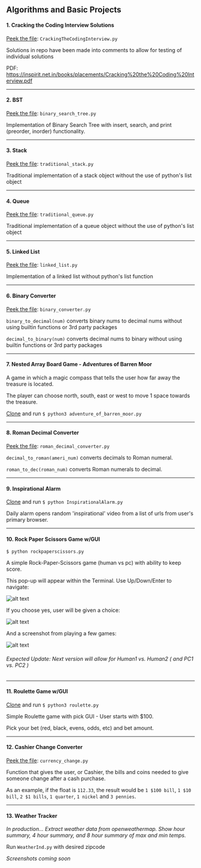 ## Algorithms and Basic Projects

#### 1. Cracking the Coding Interview Solutions

[Peek the file](https://github.com/rodcoelho/python_practice/blob/master/CrackingTheCodingInterview.py): `CrackingTheCodingInterview.py`

Solutions in repo have been made into comments to allow for testing of individual solutions

PDF: https://inspirit.net.in/books/placements/Cracking%20the%20Coding%20Interview.pdf

---

#### 2. BST

[Peek the file](https://github.com/rodcoelho/python_practice/blob/master/binary_search_tree.py): `binary_search_tree.py`

Implementation of Binary Search Tree with insert, search, and print (preorder, inorder) functionality.

---

#### 3. Stack

[Peek the file](https://github.com/rodcoelho/python_practice/blob/master/traditional_stack.py): `traditional_stack.py`

Traditional implementation of a stack object without the use of python's list object

---

#### 4. Queue

[Peek the file](https://github.com/rodcoelho/python_practice/blob/master/traditional_queue.py): `traditional_queue.py`

Traditional implementation of a queue object without the use of python's list object

---

#### 5. Linked List

[Peek the file](https://github.com/rodcoelho/python_practice/blob/master/linked_list.py): `linked_list.py`

Implementation of a linked list without python's list function


---

#### 6. Binary Converter

[Peek the file](https://github.com/rodcoelho/python_practice/blob/master/binary_converter.py): `binary_converter.py`

`binary_to_decimal(num)` converts binary nums to decimal nums without using builtin functions or 3rd party packages

`decimal_to_binary(num)` converts decimal nums to binary without using builtin functions or 3rd party packages

---

#### 7. Nested Array Board Game - Adventures of Barren Moor

A game in which a magic compass that tells the user how far away the treasure is located.

The player can choose north, south, east or west to move 1 space towards the treasure.

[Clone](https://github.com/rodcoelho/python_practice/blob/master/adventure_of_barren_moor.py) and run `$ python3 adventure_of_barren_moor.py`

---

#### 8. Roman Decimal Converter

[Peek the file](https://github.com/rodcoelho/python_practice/blob/master/roman_decimal_converter.py): `roman_decimal_converter.py` 

`decimal_to_roman(ameri_num)` converts decimals to Roman numeral.

`roman_to_dec(roman_num)` converts Roman numerals to decimal.


---

#### 9. Inspirational Alarm

[Clone](https://github.com/rodcoelho/python_practice/blob/master/InspirationalAlarm.py) and run `$ python InspirationalAlarm.py`

Daily alarm opens random 'inspirational' video from a list of urls from user's primary browser.

---

#### 10. Rock Paper Scissors Game w/GUI

`$ python rockpaperscissors.py` 

A simple Rock-Paper-Scissors game (human vs pc) with ability to keep score.

This pop-up will appear within the Terminal. Use Up/Down/Enter to navigate:

![alt text](https://cloud.githubusercontent.com/assets/15854694/26028731/f4a5cf98-37eb-11e7-9bac-da3511542175.png)

If you choose yes, user will be given a choice:

![alt text](https://cloud.githubusercontent.com/assets/15854694/26028732/f6244d5e-37eb-11e7-8dbc-97861dd90b33.png)

And a screenshot from playing a few games:

![alt text](https://cloud.githubusercontent.com/assets/15854694/26028734/f7df707e-37eb-11e7-95ab-f88194807a13.png)

###### Expected Update: Next version will allow for Human1 vs. Human2 ( and PC1 vs. PC2 )

---

#### 11. Roulette Game w/GUI

[Clone](https://github.com/rodcoelho/python_practice/blob/master/roulette.py) and run `$ python3 roulette.py`

Simple Roulette game with pick GUI - User starts with $100. 

Pick your bet (red, black, evens, odds, etc) and bet amount. 

---

#### 12. Cashier Change Converter

[Peek the file](https://github.com/rodcoelho/python_practice/blob/master/currency_change.py): `currency_change.py`

Function that gives the user, or Cashier, the bills and coins needed to give someone change after a cash purchase.

As an example, if the float is `112.33`, the result would be `1 $100 bill`, `1 $10 bill`, `2 $1 bills`, `1 quarter`, `1 nickel` and `3 pennies`.

---

#### 13. Weather Tracker

_In production... Extract weather data from openweathermap.
Show hour summary, 4 hour summary, and 8 hour summary of max and min temps._

Run `WeatherInd.py` with desired zipcode

_Screenshots coming soon_
